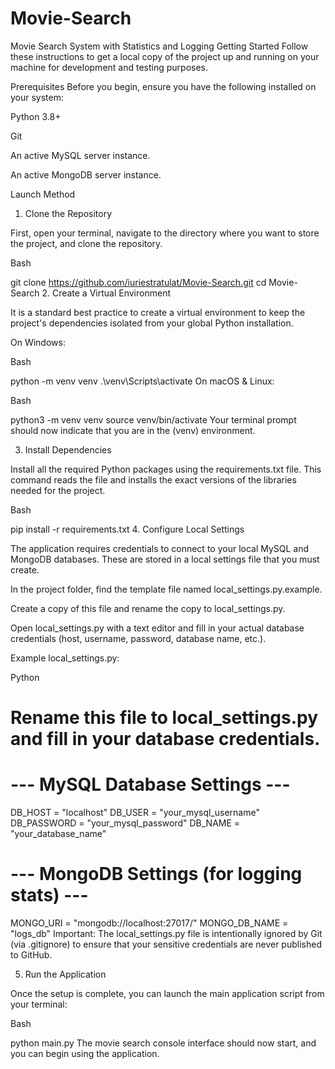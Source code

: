 # Movie-Search
Movie Search System with Statistics and Logging
Getting Started
Follow these instructions to get a local copy of the project up and running on your machine for development and testing purposes.

Prerequisites
Before you begin, ensure you have the following installed on your system:

Python 3.8+

Git

An active MySQL server instance.

An active MongoDB server instance.

Launch Method
1. Clone the Repository

First, open your terminal, navigate to the directory where you want to store the project, and clone the repository.

Bash

git clone https://github.com/iuriestratulat/Movie-Search.git
cd Movie-Search
2. Create a Virtual Environment

It is a standard best practice to create a virtual environment to keep the project's dependencies isolated from your global Python installation.

On Windows:

Bash

python -m venv venv
.\venv\Scripts\activate
On macOS & Linux:

Bash

python3 -m venv venv
source venv/bin/activate
Your terminal prompt should now indicate that you are in the (venv) environment.

3. Install Dependencies

Install all the required Python packages using the requirements.txt file. This command reads the file and installs the exact versions of the libraries needed for the project.

Bash

pip install -r requirements.txt
4. Configure Local Settings

The application requires credentials to connect to your local MySQL and MongoDB databases. These are stored in a local settings file that you must create.

In the project folder, find the template file named local_settings.py.example.

Create a copy of this file and rename the copy to local_settings.py.

Open local_settings.py with a text editor and fill in your actual database credentials (host, username, password, database name, etc.).

Example local_settings.py:

Python

# Rename this file to local_settings.py and fill in your database credentials.

# --- MySQL Database Settings ---
DB_HOST = "localhost"
DB_USER = "your_mysql_username"
DB_PASSWORD = "your_mysql_password"
DB_NAME = "your_database_name"

# --- MongoDB Settings (for logging stats) ---
MONGO_URI = "mongodb://localhost:27017/"
MONGO_DB_NAME = "logs_db"
Important: The local_settings.py file is intentionally ignored by Git (via .gitignore) to ensure that your sensitive credentials are never published to GitHub.

5. Run the Application

Once the setup is complete, you can launch the main application script from your terminal:

Bash

python main.py
The movie search console interface should now start, and you can begin using the application.
